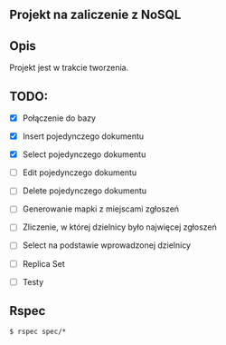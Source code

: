 ## Projekt na zaliczenie z NoSQL


Opis
-------
Projekt jest w trakcie tworzenia.


TODO:
-------
- [x] Połączenie do bazy
- [x] Insert pojedynczego dokumentu
- [x] Select pojedynczego dokumentu
- [ ] Edit pojedynczego dokumentu
- [ ] Delete pojedynczego dokumentu
- [ ] Generowanie mapki z miejscami zgłoszeń
- [ ] Zliczenie, w której dzielnicy było najwięcej zgłoszeń
- [ ] Select na podstawie wprowadzonej dzielnicy
- [ ] Replica Set
- [ ] Testy


Rspec
----------

```
$ rspec spec/*
```
